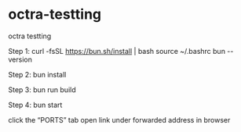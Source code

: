 # octra-testting
octra testting

Step 1:
curl -fsSL https://bun.sh/install | bash
source ~/.bashrc
bun --version

Step 2:
bun install

Step 3:
bun run build


Step 4:
bun start

click the “PORTS” tab open link under forwarded address in browser

